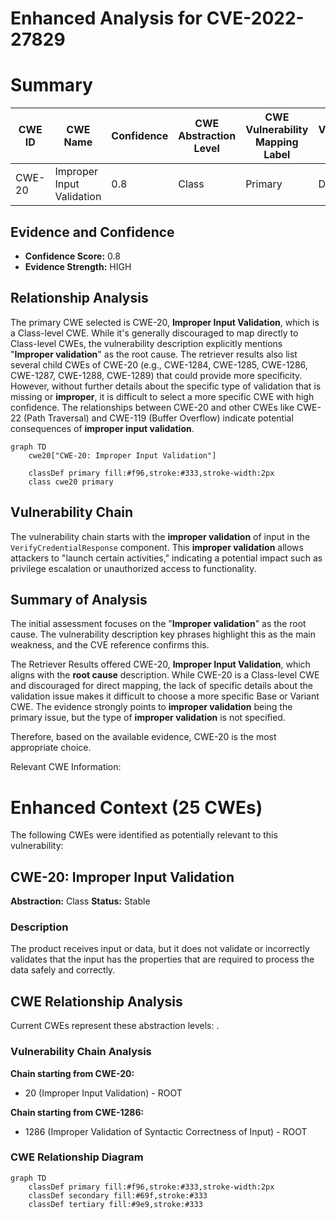 # Enhanced Analysis for CVE-2022-27829

# Summary
| CWE ID | CWE Name | Confidence | CWE Abstraction Level | CWE Vulnerability Mapping Label | CWE-Vulnerability Mapping Notes |
|---|---|---|---|---|---|
| CWE-20 | Improper Input Validation | 0.8 | Class | Primary | Discouraged |

## Evidence and Confidence

*   **Confidence Score:** 0.8
*   **Evidence Strength:** HIGH

## Relationship Analysis
The primary CWE selected is CWE-20, **Improper Input Validation**, which is a Class-level CWE. While it's generally discouraged to map directly to Class-level CWEs, the vulnerability description explicitly mentions "**Improper validation**" as the root cause. The retriever results also list several child CWEs of CWE-20 (e.g., CWE-1284, CWE-1285, CWE-1286, CWE-1287, CWE-1288, CWE-1289) that could provide more specificity. However, without further details about the specific type of validation that is missing or **improper**, it is difficult to select a more specific CWE with high confidence. The relationships between CWE-20 and other CWEs like CWE-22 (Path Traversal) and CWE-119 (Buffer Overflow) indicate potential consequences of **improper input validation**.

```mermaid
graph TD
    cwe20["CWE-20: Improper Input Validation"]
    
    classDef primary fill:#f96,stroke:#333,stroke-width:2px
    class cwe20 primary
```

## Vulnerability Chain
The vulnerability chain starts with the **improper validation** of input in the `VerifyCredentialResponse` component. This **improper validation** allows attackers to "launch certain activities," indicating a potential impact such as privilege escalation or unauthorized access to functionality.

## Summary of Analysis
The initial assessment focuses on the "**Improper validation**" as the root cause. The vulnerability description key phrases highlight this as the main weakness, and the CVE reference confirms this.

The Retriever Results offered CWE-20, **Improper Input Validation**, which aligns with the **root cause** description. While CWE-20 is a Class-level CWE and discouraged for direct mapping, the lack of specific details about the validation issue makes it difficult to choose a more specific Base or Variant CWE. The evidence strongly points to **improper validation** being the primary issue, but the type of **improper validation** is not specified.

Therefore, based on the available evidence, CWE-20 is the most appropriate choice.

Relevant CWE Information:

# Enhanced Context (25 CWEs)
The following CWEs were identified as potentially relevant to this vulnerability:

## CWE-20: Improper Input Validation
**Abstraction:** Class
**Status:** Stable

### Description
The product receives input or data, but it does
        not validate or incorrectly validates that the input has the
        properties that are required to process the data safely and
        correctly.


## CWE Relationship Analysis

Current CWEs represent these abstraction levels: .


### Vulnerability Chain Analysis

**Chain starting from CWE-20:**
- 20 (Improper Input Validation) - ROOT


**Chain starting from CWE-1286:**
- 1286 (Improper Validation of Syntactic Correctness of Input) - ROOT



### CWE Relationship Diagram

```mermaid
graph TD
    classDef primary fill:#f96,stroke:#333,stroke-width:2px
    classDef secondary fill:#69f,stroke:#333
    classDef tertiary fill:#9e9,stroke:#333
```